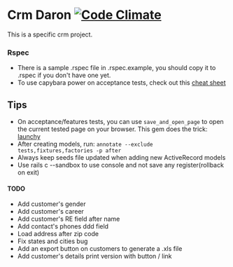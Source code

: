 # Crm Daron [![Code Climate](https://codeclimate.com/github/mvoto/crm-daron/badges/gpa.svg)](https://codeclimate.com/github/mvoto/crm-daron)

This is a specific crm project.

### Rspec
* There is a sample .rspec file in .rspec.example, you should copy it to
.rspec if you don't have one yet.
* To use capybara power on acceptance tests, check out this [cheat sheet](https://gist.github.com/zhengjia/428105)

## Tips
* On acceptance/features tests, you can use `save_and_open_page` to open the current
tested page on your browser. This gem does the trick: [launchy](https://github.com/copiousfreetime/launchy)
* After creating models, run:
`annotate --exclude tests,fixtures,factories -p after`
* Always keep seeds file updated when adding new ActiveRecord models
* Use rails c --sandbox to use console and not save any register(rollback on exit)

#### TODO
- Add customer's gender
- Add customer's career
- Add customer's RE field after name
- Add contact's phones ddd field
- Load address after zip code
- Fix states and cities bug
- Add an export button on customers to generate a .xls file
- Add customer's details print version with button / link
